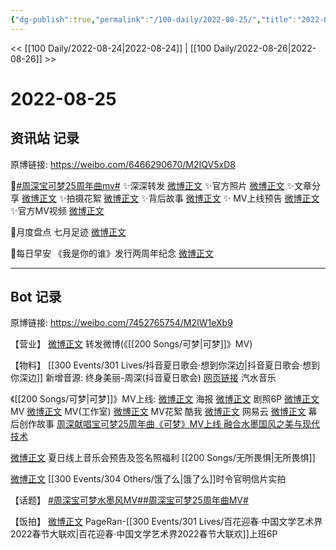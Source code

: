 ```yaml
---
{"dg-publish":true,"permalink":"/100-daily/2022-08-25/","title":"2022-08-25"}
---
```



<< [[100 Daily/2022-08-24\|2022-08-24]] | [[100 Daily/2022-08-26\|2022-08-26]] >>

# 2022-08-25

## 资讯站 记录

原博链接: https://weibo.com/6466290670/M2IQV5xD8

🌟[#周深宝可梦25周年曲mv#](https://s.weibo.com/weibo?q=%23%E5%91%A8%E6%B7%B1%E5%AE%9D%E5%8F%AF%E6%A2%A625%E5%91%A8%E5%B9%B4%E6%9B%B2mv%23)
✨深深转发 [微博正文](https://m.weibo.cn/6466290670/4806328386067712)
✨官方照片 [微博正文](https://m.weibo.cn/6466290670/4806361478595898)
✨文章分享 [微博正文](https://m.weibo.cn/6466290670/4806399245421182)
✨拍摄花絮 [微博正文](https://m.weibo.cn/6466290670/4806418916442758)
✨背后故事 [微博正文](https://m.weibo.cn/6466290670/4806461173795030)
✨ MV上线预告 [微博正文](https://m.weibo.cn/6466290670/4806286455341301)
✨官方MV视频 [微博正文](https://m.weibo.cn/6466290670/4806293073953684)

🌟月度盘点 七月足迹 [微博正文](https://m.weibo.cn/6466290670/4806435475295507)

🌟每日早安
《我是你的谁》发行两周年纪念 [微博正文](https://m.weibo.cn/6466290670/4806271310760291)

---
## Bot 记录

原博链接: https://weibo.com/7452765754/M2IW1eXb9

【营业】
[微博正文](https://m.weibo.cn/1736988591/4806327904503400) 转发微博(《[[200 Songs/可梦\|可梦]]》MV)

【物料】
[[300 Events/301 Lives/抖音夏日歌会·想到你深边\|抖音夏日歌会·想到你深边]] 新增音源:
终身美丽-周深(抖音夏日歌会)
[网页链接](https://weibo.cn/sinaurl?u=https%3A%2F%2Fqishui.douyin.com%2Fs%2FjbBv46d%2F) 汽水音乐

《[[200 Songs/可梦\|可梦]]》MV上线:
[微博正文](https://m.weibo.cn/6305628151/4806277022875851) 海报
[微博正文](https://m.weibo.cn/6305628151/4806352524546186) 剧照6P
[微博正文](https://m.weibo.cn/6305628151/4806292134173739) MV
[微博正文](https://m.weibo.cn/7478855230/4806294638957798) MV(工作室)
[微博正文](https://m.weibo.cn/6305628151/4806412926454449) MV花絮
[](https://m.weibo.cn/1738434147/4806292240339093) 酷我
[微博正文](https://m.weibo.cn/1721030997/4806428029881463) 网易云
[微博正文](https://m.weibo.cn/6305628151/4806458225201888) 幕后创作故事
[周深献唱宝可梦25周年曲《可梦》MV上线 融合水墨国风之美与现代技术](https://weibo.cn/sinaurl?u=http%3A%2F%2Fh5.ent.ynet.com%2F2022%2F08%2F25%2F3511791t1263_3.html)

[微博正文](https://m.weibo.cn/5646899336/4806429662250521) 夏日线上音乐会预告及签名照福利 [[200 Songs/无所畏惧\|无所畏惧]]

[微博正文](https://m.weibo.cn/2606197387/4806366826599346) [[300 Events/304 Others/饿了么\|饿了么]]时令官明信片实拍

【话题】
[#周深宝可梦水墨风MV#](https://s.weibo.com/weibo?q=%23%E5%91%A8%E6%B7%B1%E5%AE%9D%E5%8F%AF%E6%A2%A6%E6%B0%B4%E5%A2%A8%E9%A3%8EMV%23)[#周深宝可梦25周年曲MV#](https://s.weibo.com/weibo?q=%23%E5%91%A8%E6%B7%B1%E5%AE%9D%E5%8F%AF%E6%A2%A625%E5%91%A8%E5%B9%B4%E6%9B%B2MV%23)

【饭拍】
[微博正文](https://m.weibo.cn/7633014126/4806388230917212) PageRan-[[300 Events/301 Lives/百花迎春·中国文学艺术界2022春节大联欢\|百花迎春·中国文学艺术界2022春节大联欢]]上班6P
